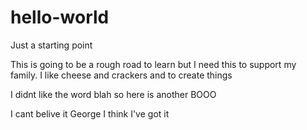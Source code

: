 # hello-world
Just a starting point

This is going to be a rough road to learn but I need this to support my family.
I like cheese and crackers
and to create things

I didnt like the word blah so here is another BOOO



I cant belive it George I think I've got it